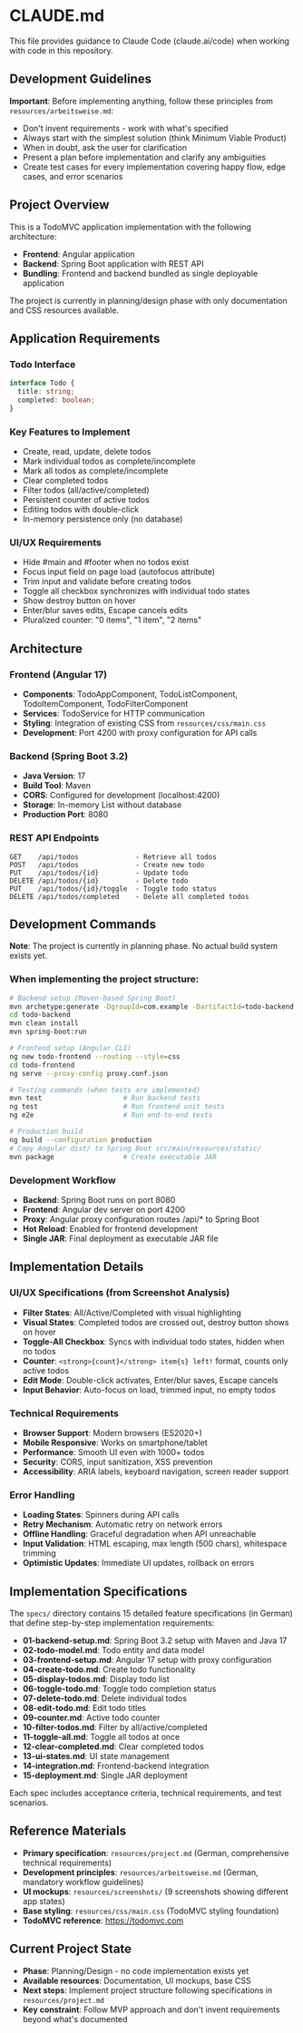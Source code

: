 # CLAUDE.md

This file provides guidance to Claude Code (claude.ai/code) when working with code in this repository.

## Development Guidelines

**Important**: Before implementing anything, follow these principles from `resources/arbeitsweise.md`:
- Don't invent requirements - work with what's specified
- Always start with the simplest solution (think Minimum Viable Product)
- When in doubt, ask the user for clarification
- Present a plan before implementation and clarify any ambiguities
- Create test cases for every implementation covering happy flow, edge cases, and error scenarios

## Project Overview

This is a TodoMVC application implementation with the following architecture:
- **Frontend**: Angular application
- **Backend**: Spring Boot application with REST API
- **Bundling**: Frontend and backend bundled as single deployable application

The project is currently in planning/design phase with only documentation and CSS resources available.

## Application Requirements

### Todo Interface
```typescript
interface Todo {
  title: string;
  completed: boolean;
}
```

### Key Features to Implement
- Create, read, update, delete todos
- Mark individual todos as complete/incomplete
- Mark all todos as complete/incomplete
- Clear completed todos
- Filter todos (all/active/completed)
- Persistent counter of active todos
- Editing todos with double-click
- In-memory persistence only (no database)

### UI/UX Requirements
- Hide #main and #footer when no todos exist
- Focus input field on page load (autofocus attribute)
- Trim input and validate before creating todos
- Toggle all checkbox synchronizes with individual todo states
- Show destroy button on hover
- Enter/blur saves edits, Escape cancels edits
- Pluralized counter: "0 items", "1 item", "2 items"

## Architecture

### Frontend (Angular 17)
- **Components**: TodoAppComponent, TodoListComponent, TodoItemComponent, TodoFilterComponent
- **Services**: TodoService for HTTP communication
- **Styling**: Integration of existing CSS from `resources/css/main.css`
- **Development**: Port 4200 with proxy configuration for API calls

### Backend (Spring Boot 3.2)
- **Java Version**: 17
- **Build Tool**: Maven
- **CORS**: Configured for development (localhost:4200)
- **Storage**: In-memory List<Todo> without database
- **Production Port**: 8080

### REST API Endpoints
```
GET    /api/todos              - Retrieve all todos
POST   /api/todos              - Create new todo
PUT    /api/todos/{id}         - Update todo
DELETE /api/todos/{id}         - Delete todo
PUT    /api/todos/{id}/toggle  - Toggle todo status
DELETE /api/todos/completed    - Delete all completed todos
```

## Development Commands

**Note**: The project is currently in planning phase. No actual build system exists yet.

### When implementing the project structure:
```bash
# Backend setup (Maven-based Spring Boot)
mvn archetype:generate -DgroupId=com.example -DartifactId=todo-backend -DarchetypeArtifactId=maven-archetype-quickstart
cd todo-backend
mvn clean install
mvn spring-boot:run

# Frontend setup (Angular CLI)
ng new todo-frontend --routing --style=css
cd todo-frontend
ng serve --proxy-config proxy.conf.json

# Testing commands (when tests are implemented)
mvn test                    # Run backend tests
ng test                     # Run frontend unit tests
ng e2e                      # Run end-to-end tests

# Production build
ng build --configuration production
# Copy Angular dist/ to Spring Boot src/main/resources/static/
mvn package                 # Create executable JAR
```

### Development Workflow
- **Backend**: Spring Boot runs on port 8080
- **Frontend**: Angular dev server on port 4200 
- **Proxy**: Angular proxy configuration routes /api/* to Spring Boot
- **Hot Reload**: Enabled for frontend development
- **Single JAR**: Final deployment as executable JAR file

## Implementation Details

### UI/UX Specifications (from Screenshot Analysis)
- **Filter States**: All/Active/Completed with visual highlighting
- **Visual States**: Completed todos are crossed out, destroy button shows on hover
- **Toggle-All Checkbox**: Syncs with individual todo states, hidden when no todos
- **Counter**: `<strong>{count}</strong> item{s} left!` format, counts only active todos
- **Edit Mode**: Double-click activates, Enter/blur saves, Escape cancels
- **Input Behavior**: Auto-focus on load, trimmed input, no empty todos

### Technical Requirements
- **Browser Support**: Modern browsers (ES2020+)
- **Mobile Responsive**: Works on smartphone/tablet
- **Performance**: Smooth UI even with 1000+ todos
- **Security**: CORS, input sanitization, XSS prevention
- **Accessibility**: ARIA labels, keyboard navigation, screen reader support

### Error Handling
- **Loading States**: Spinners during API calls
- **Retry Mechanism**: Automatic retry on network errors
- **Offline Handling**: Graceful degradation when API unreachable
- **Input Validation**: HTML escaping, max length (500 chars), whitespace trimming
- **Optimistic Updates**: Immediate UI updates, rollback on errors

## Implementation Specifications

The `specs/` directory contains 15 detailed feature specifications (in German) that define step-by-step implementation requirements:

- **01-backend-setup.md**: Spring Boot 3.2 setup with Maven and Java 17
- **02-todo-model.md**: Todo entity and data model
- **03-frontend-setup.md**: Angular 17 setup with proxy configuration
- **04-create-todo.md**: Create todo functionality
- **05-display-todos.md**: Display todo list
- **06-toggle-todo.md**: Toggle todo completion status
- **07-delete-todo.md**: Delete individual todos
- **08-edit-todo.md**: Edit todo titles
- **09-counter.md**: Active todo counter
- **10-filter-todos.md**: Filter by all/active/completed
- **11-toggle-all.md**: Toggle all todos at once
- **12-clear-completed.md**: Clear completed todos
- **13-ui-states.md**: UI state management
- **14-integration.md**: Frontend-backend integration
- **15-deployment.md**: Single JAR deployment

Each spec includes acceptance criteria, technical requirements, and test scenarios.

## Reference Materials

- **Primary specification**: `resources/project.md` (German, comprehensive technical requirements)
- **Development principles**: `resources/arbeitsweise.md` (German, mandatory workflow guidelines)
- **UI mockups**: `resources/screenshots/` (9 screenshots showing different app states)  
- **Base styling**: `resources/css/main.css` (TodoMVC styling foundation)
- **TodoMVC reference**: <https://todomvc.com>

## Current Project State

- **Phase**: Planning/Design - no code implementation exists yet
- **Available resources**: Documentation, UI mockups, base CSS
- **Next steps**: Implement project structure following specifications in `resources/project.md`
- **Key constraint**: Follow MVP approach and don't invent requirements beyond what's documented